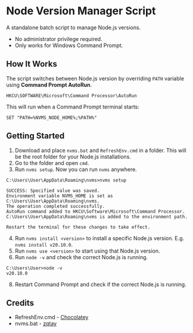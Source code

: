 # Node Version Manager Script
A standalone batch script to manage Node.js versions.  
* No administrator privilege required.  
* Only works for Windows Command Prompt.

## How It Works
The script switches between Node.js version by overriding `PATH` variable using **Command Prompt AutoRun**.  
```
HKCU\SOFTWARE\Microsoft\Command Processor\AutoRun
```  
This will run when a Command Prompt terminal starts:  
```
SET "PATH=%NVMS_NODE_HOME%;%PATH%"
```  

## Getting Started
1. Download and place `nvms.bat` and `RefreshEnv.cmd` in a folder. This will be the root folder for your Node.js installations.  
2. Go to the folder and open `cmd`.  
3. Run `nvms setup`.  Now you can run `nvms` anywhere.
```
C:\Users\User\AppData\Roaming\nvms>nvms setup

SUCCESS: Specified value was saved.
Environment variable NVMS_HOME is set as C:\Users\User\AppData\Roaming\nvms.
The operation completed successfully.
AutoRun command added to HKCU\Software\Microsoft\Command Processor.
C:\Users\User\AppData\Roaming\nvms is added to the environment path.

Restart the terminal for these changes to take effect.
```
4. Run `nvms install <version>` to install a specific Node.js version. E.g. `nvms install v20.10.0`.
5. Run `nvms use <version>` to start using that Node.js version.
6. Run `node -v` and check the correct Node.js is running.
```
C:\Users\User>node -v
v20.10.0
```
8. Restart Command Prompt and check if the correct Node.js is running.

## Credits
* RefreshEnv.cmd - [Chocolatey](https://github.com/chocolatey/choco/blob/stable/src/chocolatey.resources/redirects/RefreshEnv.cmd)  
* nvms.bat - [zqtay](https://github.com/zqtay)  
